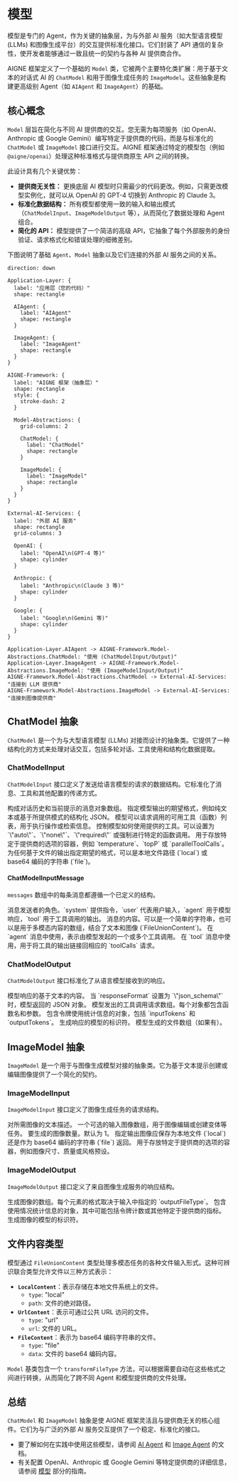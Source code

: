 # 模型

模型是专门的 Agent，作为关键的抽象层，为与外部 AI 服务（如大型语言模型 (LLMs) 和图像生成平台）的交互提供标准化接口。它们封装了 API 通信的复杂性，使开发者能够通过一致且统一的契约与各种 AI 提供商合作。

AIGNE 框架定义了一个基础的 `Model` 类，它被两个主要特化类扩展：用于基于文本的对话式 AI 的 `ChatModel` 和用于图像生成任务的 `ImageModel`。这些抽象是构建更高级别 Agent（如 `AIAgent` 和 `ImageAgent`）的基础。

## 核心概念

`Model` 层旨在简化与不同 AI 提供商的交互。您无需为每项服务（如 OpenAI、Anthropic 或 Google Gemini）编写特定于提供商的代码，而是与标准化的 `ChatModel` 或 `ImageModel` 接口进行交互。AIGNE 框架通过特定的模型包（例如 `@aigne/openai`）处理这种标准格式与提供商原生 API 之间的转换。

此设计具有几个关键优势：
- **提供商无关性：** 更换底层 AI 模型时只需最少的代码更改。例如，只需更改模型实例化，就可以从 OpenAI 的 GPT-4 切换到 Anthropic 的 Claude 3。
- **标准化数据结构：** 所有模型都使用一致的输入和输出模式（`ChatModelInput`、`ImageModelOutput` 等），从而简化了数据处理和 Agent 组合。
- **简化的 API：** 模型提供了一个简洁的高级 API，它抽象了每个外部服务的身份验证、请求格式化和错误处理的细微差别。

下图说明了基础 `Agent`、`Model` 抽象以及它们连接的外部 AI 服务之间的关系。

```d2
direction: down

Application-Layer: {
  label: "应用层（您的代码）"
  shape: rectangle

  AIAgent: {
    label: "AIAgent"
    shape: rectangle
  }

  ImageAgent: {
    label: "ImageAgent"
    shape: rectangle
  }
}

AIGNE-Framework: {
  label: "AIGNE 框架（抽象层）"
  shape: rectangle
  style: {
    stroke-dash: 2
  }

  Model-Abstractions: {
    grid-columns: 2

    ChatModel: {
      label: "ChatModel"
      shape: rectangle
    }
  
    ImageModel: {
      label: "ImageModel"
      shape: rectangle
    }
  }
}

External-AI-Services: {
  label: "外部 AI 服务"
  shape: rectangle
  grid-columns: 3

  OpenAI: {
    label: "OpenAI\n(GPT-4 等)"
    shape: cylinder
  }

  Anthropic: {
    label: "Anthropic\n(Claude 3 等)"
    shape: cylinder
  }

  Google: {
    label: "Google\n(Gemini 等)"
    shape: cylinder
  }
}

Application-Layer.AIAgent -> AIGNE-Framework.Model-Abstractions.ChatModel: "使用 (ChatModelInput/Output)"
Application-Layer.ImageAgent -> AIGNE-Framework.Model-Abstractions.ImageModel: "使用 (ImageModelInput/Output)"
AIGNE-Framework.Model-Abstractions.ChatModel -> External-AI-Services: "连接到 LLM 提供商"
AIGNE-Framework.Model-Abstractions.ImageModel -> External-AI-Services: "连接到图像提供商"
```

## ChatModel 抽象

`ChatModel` 是一个为与大型语言模型 (LLMs) 对接而设计的抽象类。它提供了一种结构化的方式来处理对话交互，包括多轮对话、工具使用和结构化数据提取。

### ChatModelInput

`ChatModelInput` 接口定义了发送给语言模型的请求的数据结构。它标准化了消息、工具和其他配置的传递方式。

<x-field-group>
  <x-field data-name="messages" data-type="ChatModelInputMessage[]" data-required="true">
    <x-field-desc markdown>构成对话历史和当前提示的消息对象数组。</x-field-desc>
  </x-field>
  <x-field data-name="responseFormat" data-type="ChatModelInputResponseFormat" data-required="false">
    <x-field-desc markdown>指定模型输出的期望格式，例如纯文本或基于所提供模式的结构化 JSON。</x-field-desc>
  </x-field>
  <x-field data-name="tools" data-type="ChatModelInputTool[]" data-required="false">
    <x-field-desc markdown>模型可以请求调用的可用工具（函数）列表，用于执行操作或检索信息。</x-field-desc>
  </x-field>
  <x-field data-name="toolChoice" data-type="ChatModelInputToolChoice" data-required="false">
    <x-field-desc markdown>控制模型如何使用提供的工具。可以设置为 `\"auto\"`、`\"none\"`、`\"required\"` 或强制进行特定的函数调用。</x-field-desc>
  </x-field>
  <x-field data-name="modelOptions" data-type="ChatModelInputOptions" data-required="false">
    <x-field-desc markdown>用于存放特定于提供商的选项的容器，例如 `temperature`、`topP` 或 `parallelToolCalls`。</x-field-desc>
  </x-field>
  <x-field data-name="outputFileType" data-type="'local' | 'file'" data-required="false">
    <x-field-desc markdown>为任何基于文件的输出指定期望的格式，可以是本地文件路径 (`local`) 或 base64 编码的字符串 (`file`)。</x-field-desc>
  </x-field>
</x-field-group>

#### ChatModelInputMessage

`messages` 数组中的每条消息都遵循一个已定义的结构。

<x-field-group>
  <x-field data-name="role" data-type="'system' | 'user' | 'agent' | 'tool'" data-required="true">
    <x-field-desc markdown>消息发送者的角色。`system` 提供指令，`user` 代表用户输入，`agent` 用于模型响应，`tool` 用于工具调用的输出。</x-field-desc>
  </x-field>
  <x-field data-name="content" data-type="string | UnionContent[]" data-required="false">
    <x-field-desc markdown>消息的内容。可以是一个简单的字符串，也可以是用于多模态内容的数组，结合了文本和图像 (`FileUnionContent`)。</x-field-desc>
  </x-field>
  <x-field data-name="toolCalls" data-type="object[]" data-required="false">
    <x-field-desc markdown>在 `agent` 消息中使用，表示由模型发起的一个或多个工具调用。</x-field-desc>
  </x-field>
  <x-field data-name="toolCallId" data-type="string" data-required="false">
    <x-field-desc markdown>在 `tool` 消息中使用，用于将工具的输出链接回相应的 `toolCalls` 请求。</x-field-desc>
  </x-field>
</x-field-group>

### ChatModelOutput

`ChatModelOutput` 接口标准化了从语言模型接收到的响应。

<x-field-group>
  <x-field data-name="text" data-type="string" data-required="false">
    <x-field-desc markdown>模型响应的基于文本的内容。</x-field-desc>
  </x-field>
  <x-field data-name="json" data-type="object" data-required="false">
    <x-field-desc markdown>当 `responseFormat` 设置为 `\"json_schema\"` 时，模型返回的 JSON 对象。</x-field-desc>
  </x-field>
  <x-field data-name="toolCalls" data-type="ChatModelOutputToolCall[]" data-required="false">
    <x-field-desc markdown>模型发出的工具调用请求数组。每个对象都包含函数名和参数。</x-field-desc>
  </x-field>
  <x-field data-name="usage" data-type="ChatModelOutputUsage" data-required="false">
    <x-field-desc markdown>包含令牌使用统计信息的对象，包括 `inputTokens` 和 `outputTokens`。</x-field-desc>
  </x-field>
  <x-field data-name="model" data-type="string" data-required="false">
    <x-field-desc markdown>生成响应的模型的标识符。</x-field-desc>
  </x-field>
  <x-field data-name="files" data-type="FileUnionContent[]" data-required="false">
    <x-field-desc markdown>模型生成的文件数组（如果有）。</x-field-desc>
  </x-field>
</x-field-group>

## ImageModel 抽象

`ImageModel` 是一个用于与图像生成模型对接的抽象类。它为基于文本提示创建或编辑图像提供了一个简化的契约。

### ImageModelInput

`ImageModelInput` 接口定义了图像生成任务的请求结构。

<x-field-group>
  <x-field data-name="prompt" data-type="string" data-required="true">
    <x-field-desc markdown>对所需图像的文本描述。</x-field-desc>
  </x-field>
  <x-field data-name="image" data-type="FileUnionContent[]" data-required="false">
    <x-field-desc markdown>一个可选的输入图像数组，用于图像编辑或创建变体等任务。</x-field-desc>
  </x-field>
  <x-field data-name="n" data-type="number" data-required="false">
    <x-field-desc markdown>要生成的图像数量。默认为 1。</x-field-desc>
  </x-field>
  <x-field data-name="outputFileType" data-type="'local' | 'file'" data-required="false">
    <x-field-desc markdown>指定输出图像应保存为本地文件 (`local`) 还是作为 base64 编码的字符串 (`file`) 返回。</x-field-desc>
  </x-field>
  <x-field data-name="modelOptions" data-type="ImageModelInputOptions" data-required="false">
    <x-field-desc markdown>用于存放特定于提供商的选项的容器，例如图像尺寸、质量或风格预设。</x-field-desc>
  </x-field>
</x-field-group>

### ImageModelOutput

`ImageModelOutput` 接口定义了来自图像生成服务的响应结构。

<x-field-group>
  <x-field data-name="images" data-type="FileUnionContent[]" data-required="true">
    <x-field-desc markdown>生成图像的数组。每个元素的格式取决于输入中指定的 `outputFileType`。</x-field-desc>
  </x-field>
  <x-field data-name="usage" data-type="ChatModelOutputUsage" data-required="false">
    <x-field-desc markdown>包含使用情况统计信息的对象，其中可能包括令牌计数或其他特定于提供商的指标。</x-field-desc>
  </x-field>
  <x-field data-name="model" data-type="string" data-required="false">
    <x-field-desc markdown>生成图像的模型的标识符。</x-field-desc>
  </x-field>
</x-field-group>

## 文件内容类型

模型通过 `FileUnionContent` 类型处理多模态任务的各种文件输入形式。这种可辨识联合类型允许文件以三种方式表示：

-   **`LocalContent`**：表示存储在本地文件系统上的文件。
    -   `type`: "local"
    -   `path`: 文件的绝对路径。
-   **`UrlContent`**：表示可通过公共 URL 访问的文件。
    -   `type`: "url"
    -   `url`: 文件的 URL。
-   **`FileContent`**：表示为 base64 编码字符串的文件。
    -   `type`: "file"
    -   `data`: 文件的 base64 编码内容。

`Model` 基类包含一个 `transformFileType` 方法，可以根据需要自动在这些格式之间进行转换，从而简化了跨不同 Agent 和模型提供商的文件处理。

## 总结

`ChatModel` 和 `ImageModel` 抽象是使 AIGNE 框架灵活且与提供商无关的核心组件。它们为与广泛的外部 AI 服务交互提供了一个稳定、标准化的接口。

-   要了解如何在实践中使用这些模型，请参阅 [AI Agent](./developer-guide-agents-ai-agent.md) 和 [Image Agent](./developer-guide-agents-image-agent.md) 的文档。
-   有关配置 OpenAI、Anthropic 或 Google Gemini 等特定提供商的详细信息，请参阅 [模型](./models.md) 部分的指南。